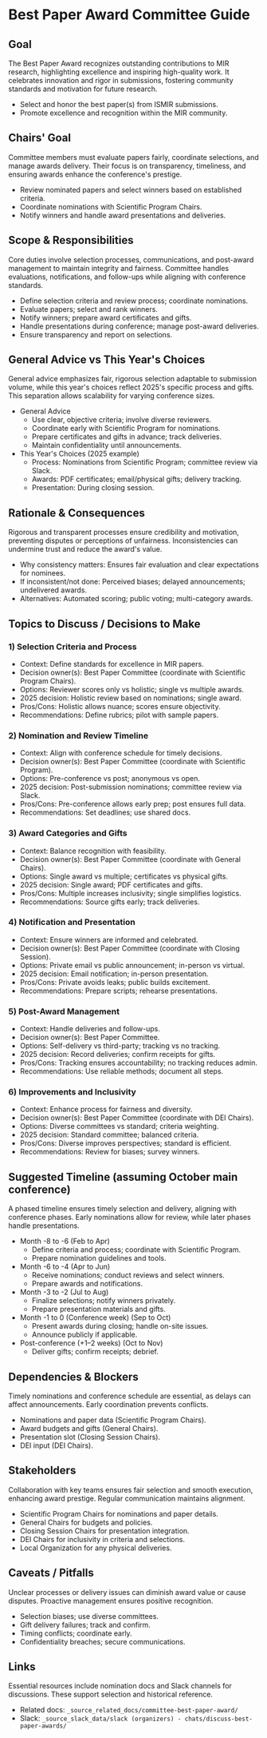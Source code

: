 # Best Paper Award Committee Guide

## Goal
The Best Paper Award recognizes outstanding contributions to MIR research, highlighting excellence and inspiring high-quality work. It celebrates innovation and rigor in submissions, fostering community standards and motivation for future research.

- Select and honor the best paper(s) from ISMIR submissions.
- Promote excellence and recognition within the MIR community.

## Chairs' Goal
Committee members must evaluate papers fairly, coordinate selections, and manage awards delivery. Their focus is on transparency, timeliness, and ensuring awards enhance the conference's prestige.

- Review nominated papers and select winners based on established criteria.
- Coordinate nominations with Scientific Program Chairs.
- Notify winners and handle award presentations and deliveries.

## Scope & Responsibilities
Core duties involve selection processes, communications, and post-award management to maintain integrity and fairness. Committee handles evaluations, notifications, and follow-ups while aligning with conference standards.

- Define selection criteria and review process; coordinate nominations.
- Evaluate papers; select and rank winners.
- Notify winners; prepare award certificates and gifts.
- Handle presentations during conference; manage post-award deliveries.
- Ensure transparency and report on selections.

## General Advice vs This Year's Choices
General advice emphasizes fair, rigorous selection adaptable to submission volume, while this year's choices reflect 2025's specific process and gifts. This separation allows scalability for varying conference sizes.

- General Advice
  - Use clear, objective criteria; involve diverse reviewers.
  - Coordinate early with Scientific Program for nominations.
  - Prepare certificates and gifts in advance; track deliveries.
  - Maintain confidentiality until announcements.
- This Year's Choices (2025 example)
  - Process: Nominations from Scientific Program; committee review via Slack.
  - Awards: PDF certificates; email/physical gifts; delivery tracking.
  - Presentation: During closing session.

## Rationale & Consequences
Rigorous and transparent processes ensure credibility and motivation, preventing disputes or perceptions of unfairness. Inconsistencies can undermine trust and reduce the award's value.

- Why consistency matters: Ensures fair evaluation and clear expectations for nominees.
- If inconsistent/not done: Perceived biases; delayed announcements; undelivered awards.
- Alternatives: Automated scoring; public voting; multi-category awards.

## Topics to Discuss / Decisions to Make

### 1) Selection Criteria and Process
- Context: Define standards for excellence in MIR papers.
- Decision owner(s): Best Paper Committee (coordinate with Scientific Program Chairs).
- Options: Reviewer scores only vs holistic; single vs multiple awards.
- 2025 decision: Holistic review based on nominations; single award.
- Pros/Cons: Holistic allows nuance; scores ensure objectivity.
- Recommendations: Define rubrics; pilot with sample papers.

### 2) Nomination and Review Timeline
- Context: Align with conference schedule for timely decisions.
- Decision owner(s): Best Paper Committee (coordinate with Scientific Program).
- Options: Pre-conference vs post; anonymous vs open.
- 2025 decision: Post-submission nominations; committee review via Slack.
- Pros/Cons: Pre-conference allows early prep; post ensures full data.
- Recommendations: Set deadlines; use shared docs.

### 3) Award Categories and Gifts
- Context: Balance recognition with feasibility.
- Decision owner(s): Best Paper Committee (coordinate with General Chairs).
- Options: Single award vs multiple; certificates vs physical gifts.
- 2025 decision: Single award; PDF certificates and gifts.
- Pros/Cons: Multiple increases inclusivity; single simplifies logistics.
- Recommendations: Source gifts early; track deliveries.

### 4) Notification and Presentation
- Context: Ensure winners are informed and celebrated.
- Decision owner(s): Best Paper Committee (coordinate with Closing Session).
- Options: Private email vs public announcement; in-person vs virtual.
- 2025 decision: Email notification; in-person presentation.
- Pros/Cons: Private avoids leaks; public builds excitement.
- Recommendations: Prepare scripts; rehearse presentations.

### 5) Post-Award Management
- Context: Handle deliveries and follow-ups.
- Decision owner(s): Best Paper Committee.
- Options: Self-delivery vs third-party; tracking vs no tracking.
- 2025 decision: Record deliveries; confirm receipts for gifts.
- Pros/Cons: Tracking ensures accountability; no tracking reduces admin.
- Recommendations: Use reliable methods; document all steps.

### 6) Improvements and Inclusivity
- Context: Enhance process for fairness and diversity.
- Decision owner(s): Best Paper Committee (coordinate with DEI Chairs).
- Options: Diverse committees vs standard; criteria weighting.
- 2025 decision: Standard committee; balanced criteria.
- Pros/Cons: Diverse improves perspectives; standard is efficient.
- Recommendations: Review for biases; survey winners.

## Suggested Timeline (assuming October main conference)
A phased timeline ensures timely selection and delivery, aligning with conference phases. Early nominations allow for review, while later phases handle presentations.

- Month -8 to -6 (Feb to Apr)
  - Define criteria and process; coordinate with Scientific Program.
  - Prepare nomination guidelines and tools.
- Month -6 to -4 (Apr to Jun)
  - Receive nominations; conduct reviews and select winners.
  - Prepare awards and notifications.
- Month -3 to -2 (Jul to Aug)
  - Finalize selections; notify winners privately.
  - Prepare presentation materials and gifts.
- Month -1 to 0 (Conference week) (Sep to Oct)
  - Present awards during closing; handle on-site issues.
  - Announce publicly if applicable.
- Post-conference (+1–2 weeks) (Oct to Nov)
  - Deliver gifts; confirm receipts; debrief.

## Dependencies & Blockers
Timely nominations and conference schedule are essential, as delays can affect announcements. Early coordination prevents conflicts.

- Nominations and paper data (Scientific Program Chairs).
- Award budgets and gifts (General Chairs).
- Presentation slot (Closing Session Chairs).
- DEI input (DEI Chairs).

## Stakeholders
Collaboration with key teams ensures fair selection and smooth execution, enhancing award prestige. Regular communication maintains alignment.

- Scientific Program Chairs for nominations and paper details.
- General Chairs for budgets and policies.
- Closing Session Chairs for presentation integration.
- DEI Chairs for inclusivity in criteria and selections.
- Local Organization for any physical deliveries.

## Caveats / Pitfalls
Unclear processes or delivery issues can diminish award value or cause disputes. Proactive management ensures positive recognition.

- Selection biases; use diverse committees.
- Gift delivery failures; track and confirm.
- Timing conflicts; coordinate early.
- Confidentiality breaches; secure communications.

## Links
Essential resources include nomination docs and Slack channels for discussions. These support selection and historical reference.

- Related docs: `_source_related_docs/committee-best-paper-award/`
- Slack: `_source_slack_data/slack (organizers) - chats/discuss-best-paper-awards/`
